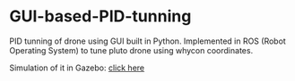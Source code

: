 # GUI-based-PID-tunning

PID tunning of drone using GUI built in Python. Implemented in ROS (Robot Operating System) to tune pluto drone using whycon coordinates.

Simulation of it in Gazebo: [click here](https://youtu.be/jmwm6pTyYKY)
